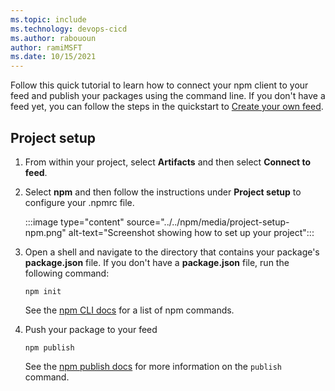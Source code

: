 ```yaml
---
ms.topic: include
ms.technology: devops-cicd
ms.author: rabououn
author: ramiMSFT
ms.date: 10/15/2021
---
```


Follow this quick tutorial to learn how to connect your npm client to your feed and publish your packages using the command line. If you don't have a feed yet, you can follow the steps in the quickstart to [Create your own feed](../../get-started-npm.md#create-a-feed). 

## Project setup

1. From within your project, select **Artifacts** and then select **Connect to feed**. 

1. Select **npm** and then follow the instructions under **Project setup** to configure your .npmrc file.

    :::image type="content" source="../../npm/media/project-setup-npm.png" alt-text="Screenshot showing how to set up your project":::

1. Open a shell and navigate to the directory that contains your package's **package.json** file.
   If you don't have a **package.json** file, run the following command:

   ```
   npm init
   ```
    See the [npm CLI docs](https://docs.npmjs.com/cli-documentation/cli) for a list of npm commands.
   
1. Push your package to your feed 
   ```
   npm publish
   ```

    See the [npm publish docs](https://docs.npmjs.com/cli/publish) for more information on the `publish` command.

